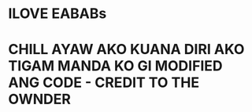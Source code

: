 # ILOVE EABABs 

# CHILL AYAW AKO KUANA DIRI AKO TIGAM MANDA KO GI MODIFIED ANG CODE - CREDIT TO THE OWNDER
